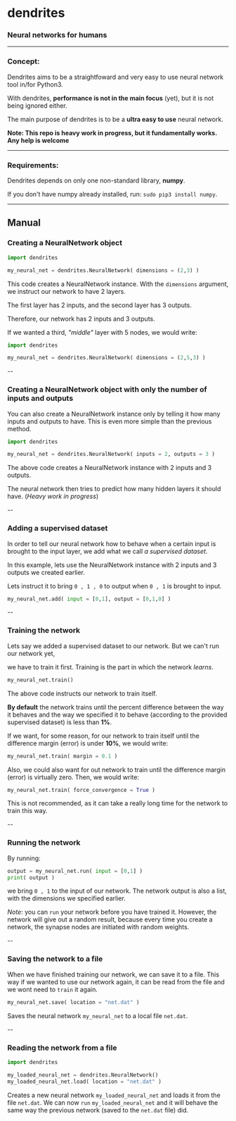 # dendrites

### Neural networks for humans
---
### Concept:
Dendrites aims to be a straightfoward and
very easy to use neural network tool in/for Python3.

With dendrites, **performance is not in the main focus** (yet), but it is not 
being ignored either.

The main purpose of dendrites is to be a **ultra easy to use** neural network.

**Note: This repo is heavy work in progress, but it fundamentally
works. Any help is welcome**

---

### Requirements:

Dendrites depends on only one non-standard library, **numpy**.

If you don't have numpy already installed, run: `sudo pip3 install numpy`.

---

## Manual
### Creating a NeuralNetwork object

```python
import dendrites

my_neural_net = dendrites.NeuralNetwork( dimensions = (2,3) )
```

This code creates a NeuralNetwork instance.
With the `dimensions` argument, we instruct our network to have
2 layers.

The first layer has 2 inputs, and the second layer has 3 outputs.

Therefore, our network has 2 inputs and 3 outputs.


If we wanted a third, *"middle"* layer with 5 nodes, we would write:
```python
import dendrites

my_neural_net = dendrites.NeuralNetwork( dimensions = (2,5,3) )
```

--

### Creating a NeuralNetwork object with only the number of inputs and outputs

You can also create a NeuralNetwork instance only by telling it how many 
inputs and outputs to have. This is even more simple than the previous method.

```python
import dendrites

my_neural_net = dendrites.NeuralNetwork( inputs = 2, outputs = 3 )
```

The above code creates a NeuralNetwork instance with 2 inputs and 3 outputs.

The neural network then tries to predict how many hidden layers it should have. (*Heavy work in progress*)

-- 

### Adding a supervised dataset

In order to tell our neural network how to behave when a certain input is brought to the input layer, we add what we call *a supervised dataset*.

In this example, lets use the NeuralNetwork instance with 2 inputs and 3 outputs we created earlier.

Lets instruct it to bring `0 , 1 , 0` to output when `0 , 1` is brought to input.

```python
my_neural_net.add( input = [0,1], output = [0,1,0] )
```

--

### Training the network

Lets say we added a supervised dataset to our network. But we can't run our network yet,

we have to train it first. Training is the part in which the network *learns*.

```python
my_neural_net.train()
```

The above code instructs our network to train itself.

**By default** the network trains until the percent difference between the way
it behaves and the way we specified it to behave (according to the provided
supervised dataset) is less than **1%**.


If we want, for some reason, for our network to train itself until the difference margin
(error) is under **10%**, we would write:
```python
my_neural_net.train( margin = 0.1 )
```


Also, we could also want for out network to train until the difference margin (error)
is virtually zero. Then, we would write:

```python
my_neural_net.train( force_convergence = True )
```

This is not recommended, as it can take a really long time for the network to train this way.

--

### Running the network

By running:
```python
output = my_neural_net.run( input = [0,1] )
print( output )
```

we bring `0 , 1` to the input of our network.
The network output is also a list, with the dimensions we specified earlier.


*Note*: you can `run` your network before you have trained it.
However, the network will give out a random result, because every time you create a network, 
the synapse nodes are initiated with random weights.

--

### Saving the network to a file

When we have finished training our network, we can save it to a file. This way if we wanted to
use our network again, it can be read from the file and we wont need to `train` it again.

```python
my_neural_net.save( location = "net.dat" )
```

Saves the neural network `my_neural_net` to a local file `net.dat`.


--


### Reading the network from a file

```python
import dendrites

my_loaded_neural_net = dendrites.NeuralNetwork()
my_loaded_neural_net.load( location = "net.dat" )
```

Creates a new neural network `my_loaded_neural_net` and loads it from the file `net.dat`. We can now `run` `my_loaded_neural_net` and it will behave the same way the previous network (saved to the `net.dat` file) did.
